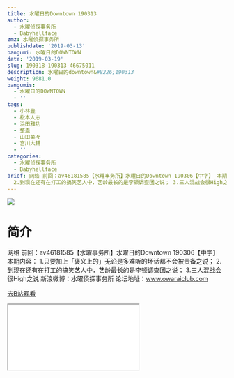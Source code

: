 ```yaml
---
title: 水曜日的Downtown 190313
author:
  - 水曜侦探事务所
  - Babyhellface
zmz: 水曜侦探事务所
publishdate: '2019-03-13'
bangumi: 水曜日的DOWNTOWN
date: '2019-03-19'
slug: 190318-190313-46675011
description: 水曜日的downtown&#8226;190313
weight: 9681.0
bangumis:
  - 水曜日的DOWNTOWN
  - ''
tags:
  - 小林豊
  - 松本人志
  - 浜田雅功
  - 整蛊
  - 山田菜々
  - 宫川大辅
  - ''
categories:
  - 水曜侦探事务所
  - Babyhellface
brief: 网络 前回：av46181585【水曜事务所】水曜日的Downtown 190306【中字】 本期内容： 1.只要加上「褒义上的」无论是多难听的坏话都不会被责备之说；
  2.到现在还有在打工的搞笑艺人中，艺龄最长的是李顿调查团之说； 3.三人混战会很High之说 新浪微博：水曜侦探事务所 论坛地址：www.owaraiclub.com
---
```

![](https://i.imgur.com/Q2ChAzY.jpg)
# 简介  
网络
前回：av46181585【水曜事务所】水曜日的Downtown 190306【中字】
本期内容：
1.只要加上「褒义上的」无论是多难听的坏话都不会被责备之说；
2.到现在还有在打工的搞笑艺人中，艺龄最长的是李顿调查团之说；
3.三人混战会很High之说
新浪微博：水曜侦探事务所    论坛地址：www.owaraiclub.com  

[去B站观看](https://www.bilibili.com/video/av46675011/)
<div class ="resp-container"><iframe class="testiframe" src="//player.bilibili.com/player.html?aid=46675011"", scrolling="no", allowfullscreen="true" > </iframe></div> 
